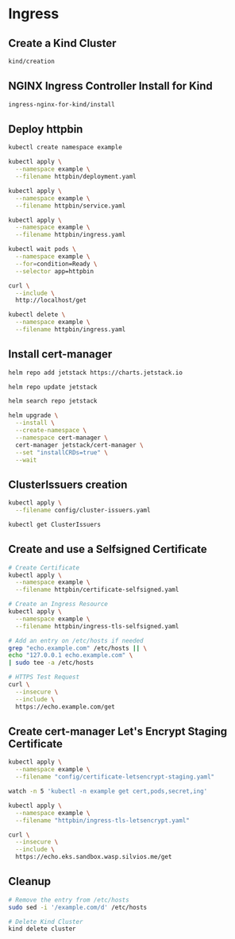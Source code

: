 # Ingress

## Create a Kind Cluster

```bash
kind/creation
```

## NGINX Ingress Controller Install for Kind

```bash
ingress-nginx-for-kind/install
```

## Deploy httpbin

```bash
kubectl create namespace example

kubectl apply \
  --namespace example \
  --filename httpbin/deployment.yaml

kubectl apply \
  --namespace example \
  --filename httpbin/service.yaml

kubectl apply \
  --namespace example \
  --filename httpbin/ingress.yaml

kubectl wait pods \
  --namespace example \
  --for=condition=Ready \
  --selector app=httpbin

curl \
  --include \
  http://localhost/get

kubectl delete \
  --namespace example \
  --filename httpbin/ingress.yaml
```

## Install cert-manager

```bash
helm repo add jetstack https://charts.jetstack.io

helm repo update jetstack

helm search repo jetstack

helm upgrade \
  --install \
  --create-namespace \
  --namespace cert-manager \
  cert-manager jetstack/cert-manager \
  --set "installCRDs=true" \
  --wait
```

## ClusterIssuers creation

```bash
kubectl apply \
  --filename config/cluster-issuers.yaml

kubectl get ClusterIssuers
```

## Create and use a Selfsigned Certificate

```bash
# Create Certificate
kubectl apply \
  --namespace example \
  --filename httpbin/certificate-selfsigned.yaml

# Create an Ingress Resource
kubectl apply \
  --namespace example \
  --filename httpbin/ingress-tls-selfsigned.yaml

# Add an entry on /etc/hosts if needed
grep "echo.example.com" /etc/hosts || \
echo "127.0.0.1 echo.example.com" \
| sudo tee -a /etc/hosts

# HTTPS Test Request
curl \
  --insecure \
  --include \
  https://echo.example.com/get
```

## Create cert-manager Let's Encrypt Staging Certificate

```bash
kubectl apply \
  --namespace example \
  --filename "config/certificate-letsencrypt-staging.yaml"

watch -n 5 'kubectl -n example get cert,pods,secret,ing'

kubectl apply \
  --namespace example \
  --filename "httpbin/ingress-tls-letsencrypt.yaml"

curl \
  --insecure \
  --include \
  https://echo.eks.sandbox.wasp.silvios.me/get
```

## Cleanup

```bash
# Remove the entry from /etc/hosts
sudo sed -i '/example.com/d' /etc/hosts

# Delete Kind Cluster
kind delete cluster
```
